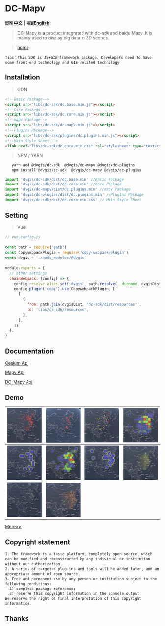 # DC-Mapv

[**🇨🇳 中文**](./README_zh.md) | [**🇬🇧English**](./)

> DC-Mapv is a product integrated with dc-sdk and baidu Mapv. It is mainly used to display big data in 3D scenes.

> [home](http://dc.dvgis.cn)

```warning
Tips：This SDK is JS+GIS framework package. Developers need to have some front-end technology and GIS related technology
```

## Installation

> CDN

```html
<!--Basic Package-->
<script src="libs/dc-sdk/dc.base.min.js"></script>
<!--Core Package-->
<script src="libs/dc-sdk/dc.core.min.js"></script>
<!--mapv Package-->
<script src="libs/dc-sdk/dc.mapv.min.js"></script>
<!--Plugins Package-->
<script src="libs/dc-sdk/plugins/dc.plugins.min.js"></script>
<!--Main Style Sheet -->
<link href="libs/dc-sdk/dc.core.min.css" rel="stylesheet" type="text/css" />
```

> NPM / YARN

```node
   yarn add @dvgis/dc-sdk  @dvgis/dc-mapv @dvgis/dc-plugins
   npm install @dvgis/dc-sdk  @dvgis/dc-mapv @dvgis/dc-plugins
```

```js
import 'dvgis/dc-sdk/dist/dc.base.min' //Basic Package
import 'dvgis/dc-sdk/dist/dc.core.min' //Core Package
import 'dvgis/dc-mapv/dist/dc.plugins.min' //mapv Package
import 'dvgis/dc-plugins/dist/dc.plugins.min' //Plugins Package
import 'dvgis/dc-sdk/dist/dc.core.min.css' // Main Style Sheet
```

## Setting

> Vue

```js
// vue.config.js

const path = require('path')
const CopywebpackPlugin = require('copy-webpack-plugin')
const dvgis = './node_modules/@dvgis'

module.exports = {
  // other settings
  chainWebpack: (config) => {
    config.resolve.alias.set('dvgis', path.resolve(__dirname, dvgisDist))
    config.plugin('copy').use(CopywebpackPlugin, [
      [
        {
          from: path.join(dvgisDist, 'dc-sdk/dist/resources'),
          to: 'libs/dc-sdk/resources',
        },
      ],
    ])
  },
}
```

## Documentation

[Cesium Api](https://cesium.com/docs/cesiumjs-ref-doc/)

[Mapv Api](https://github.com/huiyan-fe/mapv/blob/master/API.md)

[DC-Mapv Api](http://resource.dvgis.cn/dc-api/mapv/)

## Demo

|   ![pic](https://raw.githubusercontent.com/Digital-Visual/dc-sdk-examples/master/images/datav/m_point.png)    |  ![pic](https://raw.githubusercontent.com/Digital-Visual/dc-sdk-examples/master/images/datav/m_point_d.gif)   |   ![pic](https://raw.githubusercontent.com/Digital-Visual/dc-sdk-examples/master/images/datav/m_point_i.png)   |   ![pic](https://raw.githubusercontent.com/Digital-Visual/dc-sdk-examples/master/images/datav/m_grid.png)   |
| :-----------------------------------------------------------------------------------------------------------: | :-----------------------------------------------------------------------------------------------------------: | :------------------------------------------------------------------------------------------------------------: | :---------------------------------------------------------------------------------------------------------: |
|   ![pic](https://raw.githubusercontent.com/Digital-Visual/dc-sdk-examples/master/images/datav/m_grid_d.gif)   | ![pic](https://raw.githubusercontent.com/Digital-Visual/dc-sdk-examples/master/images/datav/m_honeycomb.png)  | ![pic](https://raw.githubusercontent.com/Digital-Visual/dc-sdk-examples/master/images/datav/m_honeycomb_d.gif) | ![pic](https://raw.githubusercontent.com/Digital-Visual/dc-sdk-examples/master/images/datav/m_polyline.png) |
| ![pic](https://raw.githubusercontent.com/Digital-Visual/dc-sdk-examples/master/images/datav/m_polyline_d.gif) | ![pic](https://raw.githubusercontent.com/Digital-Visual/dc-sdk-examples/master/images/datav/m_polyline_i.png) |                                                                                                                |

<style>
 img{
   width:200px;
 }
</style>

[More>>](http://dc.dvgis.cn/#/examples)

## Copyright statement

```warning
1. The framework is a basic platform, completely open source, which can be modified and reconstructed by any individual or institution without our authorization.
2. A series of targeted plug-ins and tools will be added later, and an appropriate amount of open source.
3. Free and permanent use by any person or institution subject to the following conditions:
  1) complete package reference;
  2) reserve this copyright information in the console output
We reserve the right of final interpretation of this copyright information.
```

## Thanks
